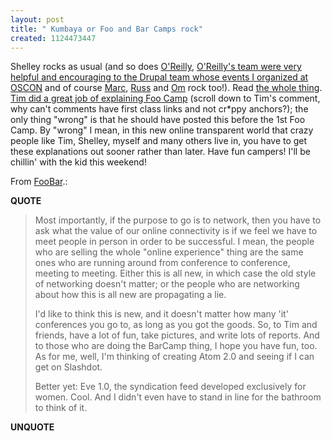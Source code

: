```yaml
---
layout: post
title: " Kumbaya or Foo and Bar Camps rock"
created: 1124473447
---
```

<p>Shelley rocks as usual (and so does <a href="http://oreilly.com/">O'Reilly</a>, <a href="http://bryght.com/news/2005/07/21/portland-2005-oscon-drupal-events-finalized">O'Reilly's team were very helpful and encouraging to the Drupal team whose events I organized at OSCON</a> and of course <a href="http://marc.blogs.it/">Marc</a>, <a href="http://www.russellbeattie.com/notebook/">Russ</a> and <a href="http://gigaom.com/2005/08/16/foocampfighting/">Om</a> rock too!). Read <a href="http://weblog.burningbird.net/archives/2005/08/18/foobar/">the whole thing</a>. <a href="http://gigaom.com/2005/08/16/foocampfighting/">Tim did a great job of explaining Foo Camp</a> (scroll down to Tim's comment, why can't comments have first class links and not cr*ppy anchors?); the only thing "wrong"  is that he should have posted this before the 1st Foo Camp. By "wrong" I mean, in this new online transparent world that crazy people like Tim, Shelley, myself and many others  live in, you have to get these explanations out sooner rather than later.  Have fun campers! I'll be chillin' with the kid this weekend!</p>

<p>From <a href="http://weblog.burningbird.net/archives/2005/08/18/foobar/">
FooBar</a>.:</p>
<p><b>QUOTE</b></p><blockquote><p>Most importantly, if the purpose to go is to network, then you have to ask what the value of our online connectivity is if we feel we have to meet people in person in order to be successful. I mean, the people who are selling the whole "online experience" thing are the same ones who are running around from conference to conference, meeting to meeting. Either this is all new, in which case the old style of networking doesn't matter; or the people who are networking about how this is all new are propagating a lie.
</p>
<p>I'd like to think this is new, and it doesn't matter how many 'it' conferences you go to, as long as you got the goods. So, to Tim and friends, have a lot of fun, take pictures, and write lots of reports. And to those who are doing the BarCamp thing, I hope you have fun, too. As for me, well, I'm thinking of creating Atom 2.0 and seeing if I can get on Slashdot.</p>

<p>Better yet: Eve 1.0, the syndication feed developed exclusively for women. Cool. And I didn't even have to stand in line for the bathroom to think of it.</p></blockquote><p><b>UNQUOTE</b></p>




